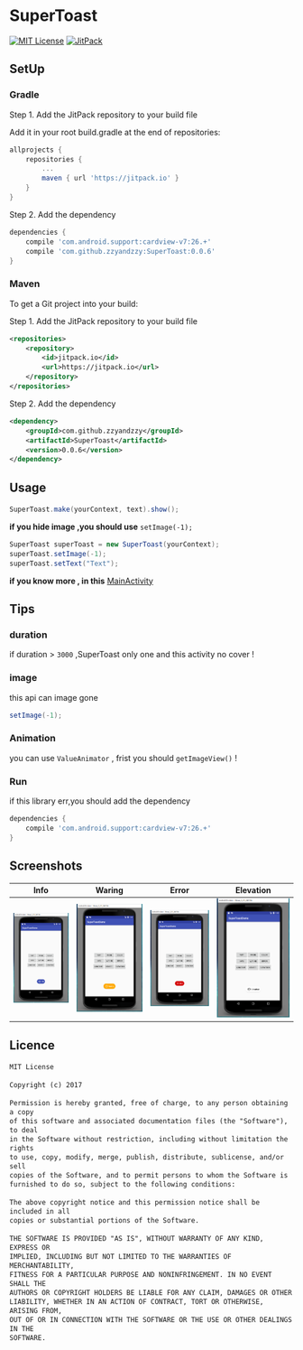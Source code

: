 # SuperToast

[![MIT License][101]][102]
[![JitPack][103]][104]

## SetUp

### Gradle

Step 1. Add the JitPack repository to your build file

Add it in your root build.gradle at the end of repositories:

```gradle
allprojects {
	repositories {
		...
		maven { url 'https://jitpack.io' }
	}
}
```

Step 2. Add the dependency

```gradle
dependencies {
	compile 'com.android.support:cardview-v7:26.+'
	compile 'com.github.zzyandzzy:SuperToast:0.0.6'
}
```

### Maven

To get a Git project into your build:

Step 1. Add the JitPack repository to your build file

```xml
<repositories>
	<repository>
	    <id>jitpack.io</id>
	    <url>https://jitpack.io</url>
	</repository>
</repositories>
```

Step 2. Add the dependency

```xml
<dependency>
    <groupId>com.github.zzyandzzy</groupId>
    <artifactId>SuperToast</artifactId>
    <version>0.0.6</version>
</dependency>
```

## Usage

```java
SuperToast.make(yourContext, text).show();
```

**if you hide image ,you should use** `setImage(-1);`

```java
SuperToast superToast = new SuperToast(yourContext);
superToast.setImage(-1);
superToast.setText("Text");
```

**if you know more , in this** [MainActivity][400]

## Tips

### duration

if duration > `3000` ,SuperToast only one and this activity no cover !

### image

this api can image gone

```java
setImage(-1);
```

### Animation

you can use `ValueAnimator` , frist you should `getImageView()` !

### Run

if this library err,you should add the dependency

```gradle
dependencies {
	compile 'com.android.support:cardview-v7:26.+'
}
```

Screenshots
--------

| Info | Waring |  Error | Elevation|
| --- | --- | --- | ---|
| ![Info Toast][401] | ![Waring Toast][402] | ![Error Toast][403] | ![Elevation Toast][404]|

## Licence
```licence
MIT License

Copyright (c) 2017 

Permission is hereby granted, free of charge, to any person obtaining a copy
of this software and associated documentation files (the "Software"), to deal
in the Software without restriction, including without limitation the rights
to use, copy, modify, merge, publish, distribute, sublicense, and/or sell
copies of the Software, and to permit persons to whom the Software is
furnished to do so, subject to the following conditions:

The above copyright notice and this permission notice shall be included in all
copies or substantial portions of the Software.

THE SOFTWARE IS PROVIDED "AS IS", WITHOUT WARRANTY OF ANY KIND, EXPRESS OR
IMPLIED, INCLUDING BUT NOT LIMITED TO THE WARRANTIES OF MERCHANTABILITY,
FITNESS FOR A PARTICULAR PURPOSE AND NONINFRINGEMENT. IN NO EVENT SHALL THE
AUTHORS OR COPYRIGHT HOLDERS BE LIABLE FOR ANY CLAIM, DAMAGES OR OTHER
LIABILITY, WHETHER IN AN ACTION OF CONTRACT, TORT OR OTHERWISE, ARISING FROM,
OUT OF OR IN CONNECTION WITH THE SOFTWARE OR THE USE OR OTHER DEALINGS IN THE
SOFTWARE.
```

[101]: https://img.shields.io/github/license/HeinrichReimer/material-intro.svg
[102]: https://mit-license.org/
[103]: https://img.shields.io/jitpack/v/jitpack/maven-simple.svg
[104]: https://jitpack.io/#zzyandzzy/SuperToast/0.0.5
[400]: https://github.com/zzyandzzy/SuperToast/blob/master/app/src/main/java/xyz/zzyandzzy/utility/supertoastdemo/MainActivity.java
[401]: https://github.com/zzyandzzy/SuperToast/blob/master/art/info.png
[402]: https://github.com/zzyandzzy/SuperToast/blob/master/art/waring.png
[403]: https://github.com/zzyandzzy/SuperToast/blob/master/art/error.png
[404]: https://github.com/zzyandzzy/SuperToast/blob/master/art/elevation.png
